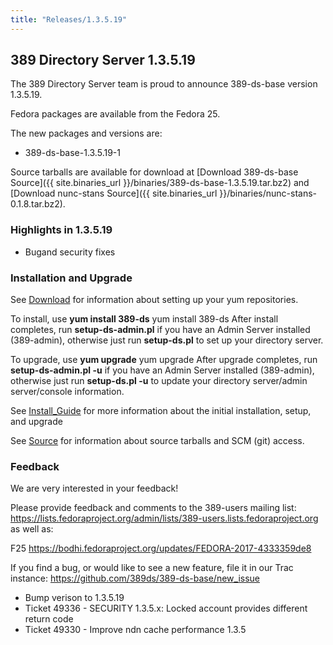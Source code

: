 ```yaml
---
title: "Releases/1.3.5.19"
---
```


389 Directory Server 1.3.5.19
-----------------------------

The 389 Directory Server team is proud to announce 389-ds-base version 1.3.5.19.

Fedora packages are available from the Fedora 25.

The new packages and versions are:

-   389-ds-base-1.3.5.19-1

Source tarballs are available for download at [Download 389-ds-base Source]({{ site.binaries_url }}/binaries/389-ds-base-1.3.5.19.tar.bz2) and [Download nunc-stans Source]({{ site.binaries_url }}/binaries/nunc-stans-0.1.8.tar.bz2).

### Highlights in 1.3.5.19

-   Bugand security fixes

### Installation and Upgrade

See [Download](../download.html) for information about setting up your yum repositories.

To install, use **yum install 389-ds** yum install 389-ds After install completes, run **setup-ds-admin.pl** if you have an Admin Server installed (389-admin), otherwise just run **setup-ds.pl** to set up your directory server.

To upgrade, use **yum upgrade** yum upgrade After upgrade completes, run **setup-ds-admin.pl -u** if you have an Admin Server installed (389-admin), otherwise just run **setup-ds.pl -u** to update your directory server/admin server/console information.

See [Install\_Guide](../legacy/install-guide.html) for more information about the initial installation, setup, and upgrade

See [Source](../development/source.html) for information about source tarballs and SCM (git) access.

### Feedback

We are very interested in your feedback!

Please provide feedback and comments to the 389-users mailing list: <https://lists.fedoraproject.org/admin/lists/389-users.lists.fedoraproject.org> as well as: 

F25 <https://bodhi.fedoraproject.org/updates/FEDORA-2017-4333359de8>

If you find a bug, or would like to see a new feature, file it in our Trac instance: <https://github.com/389ds/389-ds-base/new_issue>

- Bump verison to 1.3.5.19
- Ticket 49336 - SECURITY 1.3.5.x: Locked account provides different return code
- Ticket 49330 - Improve ndn cache performance 1.3.5
